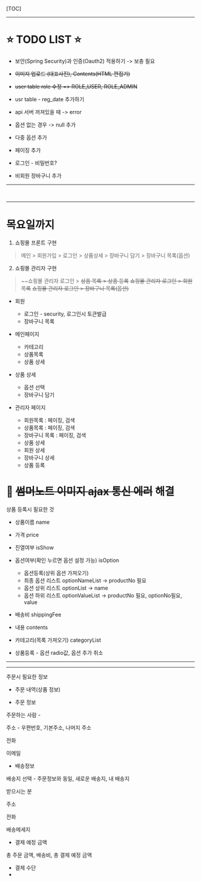 [TOC]

---

# :star: TODO LIST :star:

- 보안(Spring Security)과 인증(Oauth2) 적용하기 -> 보충 필요


- ~~이미지 업로드 (대표사진), Contents(HTML 편집기)~~


- ~~user table role 수정 => ROLE_USER, ROLE_ADMIN~~


- usr table - reg_date 추가하기
- api 서버 꺼져있을 때 -> error
- 옵션 없는 경우 -> null 추가
- 다중 옵션 추가
- 페이징 추가
- 로그인 - 비밀번호?
- 비회원 장바구니 추가

---

<br>

---

# 목요일까지

1. 쇼핑몰 프론트 구현
> 메인 > 회원가입 > 로그인 > 상품상세 > 장바구니 담기 > 장바구니 목록(옵션)

2. 쇼핑몰 관리자 구현
> ~~쇼핑몰 관리자 로그인 > ~~상품 목록 > 상품 등록~~
> ~~쇼핑몰 관리자 로그인 > 회원 목록~~
> ~~쇼핑몰 관리자 로그인 > 장바구니 목록(옵션)~~



- 회원
  - 로그인 - security, 로그인시 토큰발급
  - 장바구니 목록
- 메인페이지
  - 카테고리
  - 상품목록
  - 상품 상세
- 상품 상세
  - 옵션 선택
  - 장바구니 담기

- 관리자 페이지
  - 회원목록 : 페이징, 검색
  - 상품목록 : 페이징, 검색
  - 장바구니 목록 : 페이징, 검색
  - 상품 상세
  - 회원 상세
  - 장바구니 상세
  - 상품 등록



# :red_circle: ~~썸머노트 이미지 ajax 통신 에러~~ 해결



상품 등록시 필요한 것

- 상품이름 name

- 가격 price

- 진열여부 isShow

- 옵션여부(확인 누르면 옵션 설정 가능) isOption

  - 옵션등록(상위 옵션 가져오기)
  - 최종 옵션 리스트 optionNameList -> productNo 필요
  - 옵션 상위 리스트  optionList -> name
  - 옵션 하위 리스트  optionValueList -> productNo 필요, optionNo필요, value

- 배송비 shippingFee

- 내용 contents

- 카테고리(목록 가져오기) categoryList

  

- 상품등록 - 옵션 radio값, 옵션 추가 취소

---



---

주문시 필요한 정보

- 주문 내역(상품 정보)

- 주문 정보

주문하는 사람 - 

주소 - 우편번호, 기본주소, 나머지 주소

전화 

이메일

- 배송정보

배송지 선택 - 주문정보와 동일, 새로운 배송지, 내 배송지

받으시는 분

주소

전화 

배송메세지



- 결제 예정 금액

총 주문 금액, 배송비, 총 결제 예정 금액



- 결제 수단
- 



















